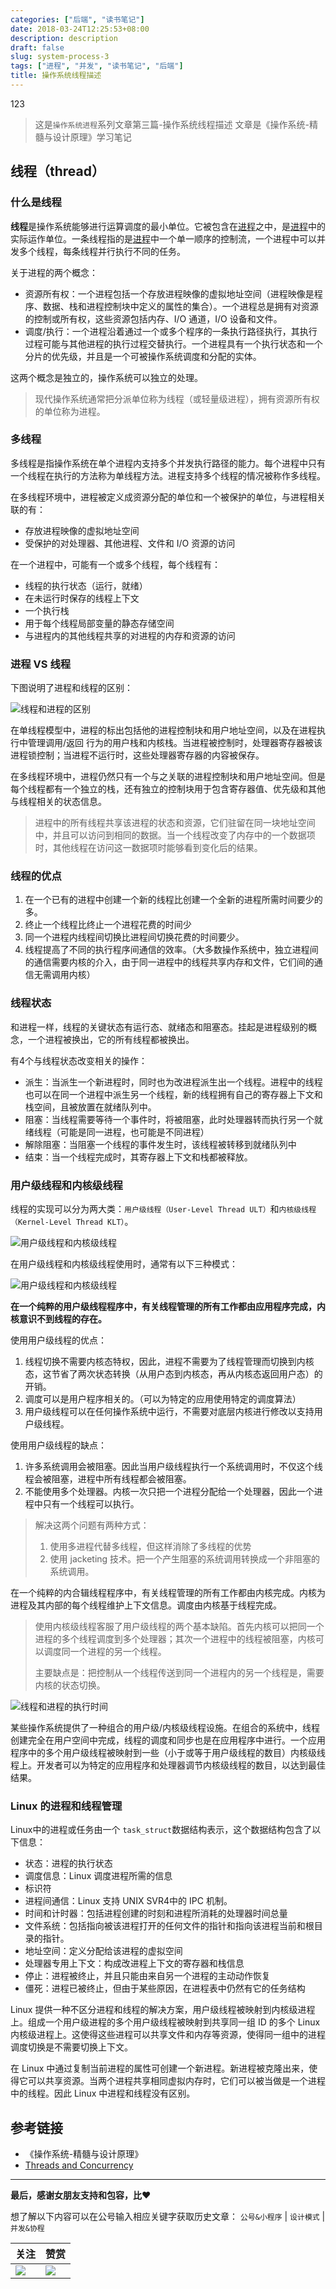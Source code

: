 ```yaml
---
categories: ["后端", "读书笔记"]
date: 2018-03-24T12:25:53+08:00
description: description
draft: false
slug: system-process-3
tags: ["进程", "并发", "读书笔记", "后端"]
title: 操作系统线程描述
---
```


123

> 这是`操作系统进程`系列文章第三篇-操作系统线程描述
> 文章是《操作系统-精髓与设计原理》学习笔记

## 线程（thread）

### 什么是线程

**线程**是操作系统能够进行运算调度的最小单位。它被包含在[进程](http://mp.weixin.qq.com/s/s_um6t-mORit4SDHvEYgpQ)之中，是[进程](http://mp.weixin.qq.com/s/s_um6t-mORit4SDHvEYgpQ)中的实际运作单位。一条线程指的是[进程](http://mp.weixin.qq.com/s/s_um6t-mORit4SDHvEYgpQ)中一个单一顺序的控制流，一个进程中可以并发多个线程，每条线程并行执行不同的任务。

关于进程的两个概念：

* 资源所有权：一个进程包括一个存放进程映像的虚拟地址空间（进程映像是程序、数据、栈和进程控制块中定义的属性的集合）。一个进程总是拥有对资源的控制或所有权，这些资源包括内存、I/O 通道，I/O 设备和文件。
* 调度/执行：一个进程沿着通过一个或多个程序的一条执行路径执行，其执行过程可能与其他进程的执行过程交替执行。一个进程具有一个执行状态和一个分片的优先级，并且是一个可被操作系统调度和分配的实体。

这两个概念是独立的，操作系统可以独立的处理。

> 现代操作系统通常把分派单位称为线程（或轻量级进程），拥有资源所有权的单位称为进程。


### 多线程

多线程是指操作系统在单个进程内支持多个并发执行路径的能力。每个进程中只有一个线程在执行的方法称为单线程方法。进程支持多个线程的情况被称作多线程。

在多线程环境中，进程被定义成资源分配的单位和一个被保护的单位，与进程相关联的有：

* 存放进程映像的虚拟地址空间
* 受保护的对处理器、其他进程、文件和 I/O 资源的访问

在一个进程中，可能有一个或多个线程，每个线程有：

* 线程的执行状态（运行，就绪）
* 在未运行时保存的线程上下文
* 一个执行栈
* 用于每个线程局部变量的静态存储空间
* 与进程内的其他线程共享的对进程的内存和资源的访问


### 进程 VS 线程


下图说明了进程和线程的区别：

![线程和进程的区别](<http://media.gusibi.mobi/0KDXx7b4LkTyhJrxat45HK22Hsoz4OQrb_MKZCdsZH9DvqiPlajrDtLd1S_QtHMn>)

在单线程模型中，进程的标出包括他的进程控制块和用户地址空间，以及在进程执行中管理调用/返回 行为的用户栈和内核栈。当进程被控制时，处理器寄存器被该进程锁控制；当进程不运行时，这些处理器寄存器的内容被保存。

在多线程环境中，进程仍然只有一个与之关联的进程控制块和用户地址空间。但是每个线程都有一个独立的栈，还有独立的控制块用于包含寄存器值、优先级和其他与线程相关的状态信息。

> 进程中的所有线程共享该进程的状态和资源，它们驻留在同一块地址空间中，并且可以访问到相同的数据。当一个线程改变了内存中的一个数据项时，其他线程在访问这一数据项时能够看到变化后的结果。

### 线程的优点

1. 在一个已有的进程中创建一个新的线程比创建一个全新的进程所需时间要少的多。
2. 终止一个线程比终止一个进程花费的时间少
3. 同一个进程内线程间切换比进程间切换花费的时间要少。
4. 线程提高了不同的执行程序间通信的效率。（大多数操作系统中，独立进程间的通信需要内核的介入，由于同一进程中的线程共享内存和文件，它们间的通信无需调用内核）

### 线程状态

和进程一样，线程的关键状态有运行态、就绪态和阻塞态。挂起是进程级别的概念，一个进程被换出，它的所有线程都被换出。

有4个与线程状态改变相关的操作：

* 派生：当派生一个新进程时，同时也为改进程派生出一个线程。进程中的线程也可以在同一个进程中派生另一个线程，新的线程拥有自己的寄存器上下文和栈空间，且被放置在就绪队列中。
* 阻塞：当线程需要等待一个事件时，将被阻塞，此时处理器转而执行另一个就绪线程（可能是同一进程，也可能是不同进程）
* 解除阻塞：当阻塞一个线程的事件发生时，该线程被转移到就绪队列中
* 结束：当一个线程完成时，其寄存器上下文和栈都被释放。

### 用户级线程和内核级线程

线程的实现可以分为两大类：`用户级线程（User-Level Thread ULT）`和`内核级线程（Kernel-Level Thread KLT）`。

![用户级线程和内核级线程](<http://media.gusibi.mobi/gaApT9BLo5q0kZG1iOaC5yllVRMtR74cnYNxvAKy-jBDVm122aizcvSB2-ZyxCIp>)


在用户级线程和内核级线程使用时，通常有以下三种模式：

![用户级线程和内核级线程](<http://media.gusibi.mobi/gx5Ssn4Taoq-BDMJ0Dty58lVtdWhc5AHnF-3yssLGRzJl2k7HZa-sgq9PP3xAKGA>)

**在一个纯粹的用户级线程程序中，有关线程管理的所有工作都由应用程序完成，内核意识不到线程的存在。**

使用用户级线程的优点：

1. 线程切换不需要内核态特权，因此，进程不需要为了线程管理而切换到内核态，这节省了两次状态转换（从用户态到内核态，再从内核态返回用户态）的开销。
2. 调度可以是用户程序相关的。（可以为特定的应用使用特定的调度算法）
3. 用户级线程可以在任何操作系统中运行，不需要对底层内核进行修改以支持用户级线程。

使用用户级线程的缺点：

1. 许多系统调用会被阻塞。因此当用户级线程执行一个系统调用时，不仅这个线程会被阻塞，进程中所有线程都会被阻塞。
2. 不能使用多个处理器。内核一次只把一个进程分配给一个处理器，因此一个进程中只有一个线程可以执行。

> 解决这两个问题有两种方式：
>
> 1. 使用多进程代替多线程，但这样消除了多线程的优势
> 2. 使用 jacketing 技术。把一个产生阻塞的系统调用转换成一个非阻塞的系统调用。



在一个纯粹的内合辑线程程序中，有关线程管理的所有工作都由内核完成。内核为进程及其内部的每个线程维护上下文信息。调度由内核基于线程完成。

> 使用内核级线程客服了用户级线程的两个基本缺陷。首先内核可以把同一个进程的多个线程调度到多个处理器；其次一个进程中的线程被阻塞，内核可以调度同一个进程的另一个线程。
>
> 主要缺点是：把控制从一个线程传送到同一个进程内的另一个线程是，需要内核的状态切换。


![线程和进程的执行时间](<http://media.gusibi.mobi/iD4lEh-rtxW0iN5EzdzLYtyQr4LZlcFDiMOo06JLNuhC69DKDMjXgGRldy6ELJvV>)

某些操作系统提供了一种组合的用户级/内核级线程设施。在组合的系统中，线程创建完全在用户空间中完成，线程的调度和同步也是在应用程序中进行。一个应用程序中的多个用户级线程被映射到一些（小于或等于用户级线程的数目）内核级线程上。开发者可以为特定的应用程序和处理器调节内核级线程的数目，以达到最佳结果。

### Linux 的进程和线程管理

Linux中的进程或任务由一个 `task_struct`数据结构表示，这个数据结构包含了以下信息：

*  状态：进程的执行状态
* 调度信息：Linux 调度进程所需的信息
* 标识符
* 进程间通信：Linux 支持 UNIX SVR4中的 IPC 机制。
* 时间和计时器：包括进程创建的时刻和进程所消耗的处理器时间总量
* 文件系统：包括指向被该进程打开的任何文件的指针和指向该进程当前和根目录的指针。
* 地址空间：定义分配给该进程的虚拟空间
* 处理器专用上下文：构成改进程上下文的寄存器和栈信息
* 停止：进程被终止，并且只能由来自另一个进程的主动动作恢复
* 僵死：进程已被终止，但由于某些原因，在进程表中仍然有它的任务结构

Linux 提供一种不区分进程和线程的解决方案，用户级线程被映射到内核级进程上。组成一个用户级进程的多个用户级线程被映射到共享同一组 ID 的多个 Linux 内核级进程上。这使得这些进程可以共享文件和内存等资源，使得同一组中的进程调度切换是不需要切换上下文。

在 Linux 中通过复制当前进程的属性可创建一个新进程。新进程被克隆出来，使得它可以共享资源。当两个进程共享相同虚拟内存时，它们可以被当做是一个进程中的线程。因此 Linux 中进程和线程没有区别。


## 参考链接

* 《操作系统-精髓与设计原理》
* [Threads and Concurrency](https://applied-programming.github.io/Operating-Systems-Notes/3-Threads-and-Concurrency/)

------

**最后，感谢女朋友支持和包容，比❤️**

想了解以下内容可以在公号输入相应关键字获取历史文章： `公号&小程序` | `设计模式` | `并发&协程`

| 关注 |赞赏 |
|---|---|
|![](http://media.gusibi.mobi/kel2L88yf9YXZYecLIn0LPZPSXc7zJfHyGUz5biWsZrGh7xF2JONZT93dgClGdMn)|![](http://media.gusibi.mobi/VFjjmZ7cgkIkpieAFHYXcLVBB8f9snm2vAzc0GyLjSmCzok8mL3vqLNMzYVvrDha)|

